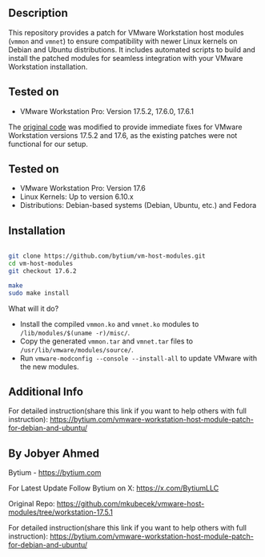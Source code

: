 
## Description

This repository provides a patch for VMware Workstation host modules (`vmmon` and `vmnet`) to ensure compatibility with newer Linux kernels on Debian and Ubuntu distributions. It includes automated scripts to build and install the patched modules for seamless integration with your VMware Workstation installation.


## Tested on

- VMware Workstation Pro: Version 17.5.2, 17.6.0, 17.6.1

The [original code](https://github.com/mkubecek/vmware-host-modules) was modified to provide immediate fixes for VMware Workstation versions 17.5.2 and 17.6, as the existing patches were not functional for our setup.

## Tested on

- VMware Workstation Pro: Version 17.6
- Linux Kernels: Up to version 6.10.x
- Distributions: Debian-based systems (Debian, Ubuntu, etc.) and Fedora

## Installation
```bash

git clone https://github.com/bytium/vm-host-modules.git
cd vm-host-modules
git checkout 17.6.2

make
sudo make install
```

What will it do?

- Install the compiled `vmmon.ko` and `vmnet.ko` modules to `/lib/modules/$(uname -r)/misc/`.
- Copy the generated `vmmon.tar` and `vmnet.tar` files to `/usr/lib/vmware/modules/source/`.
- Run `vmware-modconfig --console --install-all` to update VMware with the new modules.


## Additional Info
For detailed instruction(share this link if you want to help others with full instruction): https://bytium.com/vmware-workstation-host-module-patch-for-debian-and-ubuntu/


## By Jobyer Ahmed
Bytium - https://bytium.com

For Latest Update Follow Bytium on X: https://x.com/BytiumLLC

Original Repo: https://github.com/mkubecek/vmware-host-modules/tree/workstation-17.5.1

For detailed instruction(share this link if you want to help others with full instruction): https://bytium.com/vmware-workstation-host-module-patch-for-debian-and-ubuntu/


